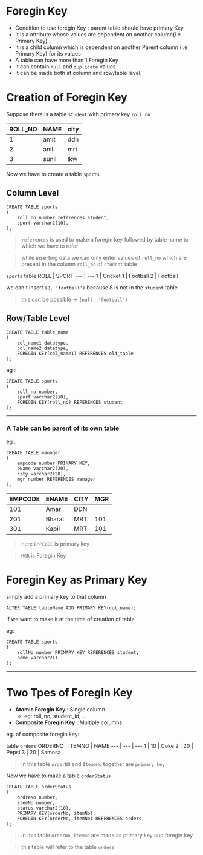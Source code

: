 # Foregin Key
- Condition to use foregin Key : parent table should have primary Key
- It is a attribute whose values are dependent on another column(i.e Primary Key)
- It is a child column which is dependent on another Parent column (i.e Primary Key) for its values
- A table can have more than 1 Foregin Key
- It can contain `null` and `duplicate` values
- It can be made both at column and row/table level.

# Creation of Foregin Key

Suppose there is a table `student` with primary key `roll_no`

ROLL_NO | NAME | city
---|---|---|
1 | amit | ddn
2 | anil | mrt
3 | sunil | lkw

Now we have to create a table `sports`

## Column Level
```
CREATE TABLE sports
(
    roll_no number references student,
    sport varchar2(10),
);
```
> `references` is used to make a foregin key followed by table name to which we have to refer 

> while inserting data we can only enter values of `roll_no` which are present in the column `roll_no` of  `student` table 

`sports` table
ROLL | SPORT
--- | ---
1   | Cricket
1   | Football
2   | Football

we can't insert `(8, 'football')` because 8 is not in the `student` table

> this can be possible => `(null, 'football')`


## Row/Table Level

```
CREATE TABLE table_name
(
    col_name1 datatype,
    col_name2 datatype,
    FOREGIN KEY(col_name1) REFERENCES old_table
);
```
eg : 
```
CREATE TABLE sports
(
    roll_no number,
    sport varchar2(10),
    FOREGIN KEY(roll_no) REFERENCES student
);
```


---
### **A Table can be parent of its own table**
eg : 
```
CREATE TABLE manager
(
    empcode number PRIMARY KEY,
    eName varchar2(20),
    city varchar2(20),
    mgr number REFERENCES manager
);
```
EMPCODE | ENAME | CITY | MGR
--- | --- | --- | ---
101 | Amar | DDN | 
201 | Bharat | MRT | 101
301 | Kapil | MRT | 101

> here `EMPCODE` is primary key

> `MGR` is Foregin Key

# Foregin Key as Primary Key
simply add a primary key to that column 
```
ALTER TABLE tableName ADD PRIMARY KEY(col_name);
```
if we want to make it at the time of creation of table

eg:
```
CREATE TABLE sports
(
    rollNo number PRIMARY KEY REFERENCES student,
    name varchar2() 
);
```

---
# Two Tpes of Foregin Key
- **Atomic Foregin Key** : Single column
    - eg: roll_no, student_id, ...
- **Composite Foregin Key** : Multiple columns

eg. of composite foregin key: 

table `orders`
ORDERNO | ITEMNO | NAME
--- | --- | ---
1   | 10  | Coke
2   | 20  | Pepsi
3   | 20  | Samosa  
> in this table `orderNO` and `IteamNo` together are `primary key`

Now we have to make a table `orderStatus`
```
CREATE TABLE orderStatus
(
    ordreNo number,
    itemNo number,
    status varchar2(10),
    PRIMARY KEY(orderNo, itemNo),
    FOREGIN KEY(orderNo, itemNo) REFERENCES orders
);
```
> in this table `orderNo`, `itemNo` are made as primary key and foregin key

> this table will refer to the table `orders`